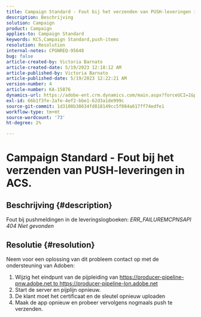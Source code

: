 ```yaml
---
title: Campaign Standard - Fout bij het verzenden van PUSH-leveringen in ACS.
description: Beschrijving
solution: Campaign
product: Campaign
applies-to: Campaign Standard
keywords: KCS,Campaign Standard,push-items
resolution: Resolution
internal-notes: CPGNREQ-95648
bug: false
article-created-by: Victoria Barnato
article-created-date: 5/19/2023 12:18:12 AM
article-published-by: Victoria Barnato
article-published-date: 5/19/2023 12:22:21 AM
version-number: 4
article-number: KA-15876
dynamics-url: https://adobe-ent.crm.dynamics.com/main.aspx?forceUCI=1&pagetype=entityrecord&etn=knowledgearticle&id=96512a9e-daf5-ed11-8848-6045bd006268
exl-id: 66b1f3fe-2afe-4ef2-bbe1-62d3a1de999c
source-git-commit: 1d3108b38634fd818149cc5f084a617ff74edfe1
workflow-type: tm+mt
source-wordcount: '73'
ht-degree: 2%

---
```


# Campaign Standard - Fout bij het verzenden van PUSH-leveringen in ACS.

## Beschrijving {#description}


Fout bij pushmeldingen in de leveringslogboeken: *ERR_FAILUREMCPNSAPI 404 Niet gevonden*


## Resolutie {#resolution}


Neem voor een oplossing van dit probleem contact op met de ondersteuning van Adoben:

1. Wijzig het eindpunt van de pijpleiding van https://producer-pipeline-pnw.adobe.net to https://producer-pipeline-lon.adobe.net
2. Start de server en pijplijn opnieuw.
3. De klant moet het certificaat en de sleutel opnieuw uploaden
4. Maak de app opnieuw en probeer vervolgens nogmaals push te verzenden.
